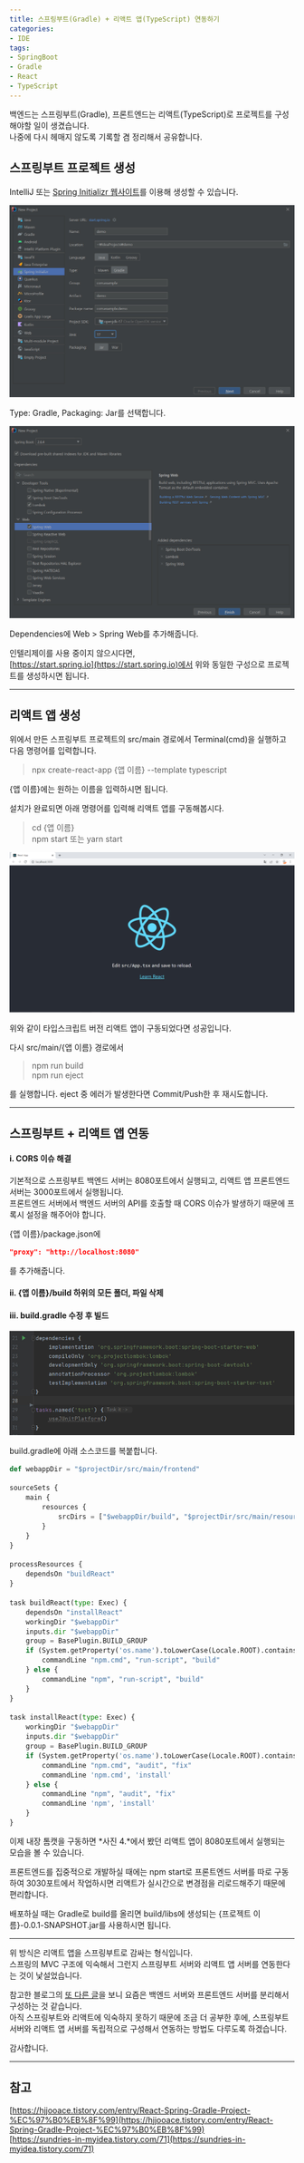 ```yaml
---
title: 스프링부트(Gradle) + 리액트 앱(TypeScript) 연동하기
categories:
- IDE
tags:
- SpringBoot
- Gradle
- React
- TypeScript
---
```


백엔드는 스프링부트(Gradle), 프론트엔드는 리액트(TypeScript)로 프로젝트를 구성해야할 일이 생겼습니다.  
나중에 다시 헤매지 않도록 기록할 겸 정리해서 공유합니다.

## 스프링부트 프로젝트 생성

IntelliJ 또는 [Spring Initializr 웹사이트](https://start.spring.io)를 이용해 생성할 수 있습니다.

![caption](/assets/images/blog/img/2022-03-14-New-Project-Spring-Initializr.jpg "사진 1. File > New > Project...")

Type: Gradle, Packaging: Jar를 선택합니다.

![](/assets/images/blog/img/2022-03-14-New-Project-Dependencies.jpg "사진 2. version 2.6.4")

Dependencies에 Web > Spring Web를 추가해줍니다.

인텔리제이를 사용 중이지 않으시다면,  
[https://start.spring.io](https://start.spring.io)에서 위와 동일한 구성으로 프로젝트를 생성하시면 됩니다.

---

## 리액트 앱 생성

위에서 만든 스프링부트 프로젝트의 src/main 경로에서 Terminal(cmd)을 실행하고 다음 명령어를 입력합니다.

> npx create-react-app {앱 이름} &#45;&#45;template typescript

{앱 이름}에는 원하는 이름을 입력하시면 됩니다.

설치가 완료되면 아래 명령어를 입력해 리액트 앱를 구동해봅시다.

> cd {앱 이름}  
> npm start 또는 yarn start

![](/assets/images/blog/img/2022-03-14-React-App-Default.jpg "사진 3. 리액트 앱 초기 구동 화면")

위와 같이 타입스크립트 버전 리액트 앱이 구동되었다면 성공입니다.

다시 src/main/{앱 이름} 경로에서

> npm run build  
> npm run eject

를 실행합니다. eject 중 에러가 발생한다면 Commit/Push한 후 재시도합니다.

---

## 스프링부트 + 리액트 앱 연동

#### i. CORS 이슈 해결
기본적으로 스프링부트 백엔드 서버는 8080포트에서 실행되고, 리액트 앱 프론트엔드 서버는 3000포트에서 실행됩니다.  
프론트엔드 서버에서 백엔드 서버의 API를 호출할 때 CORS 이슈가 발생하기 때문에 프록시 설정을 해주어야 합니다.

{앱 이름}/package.json에

```json
"proxy": "http://localhost:8080"
```

를 추가해줍니다.

#### ii. {앱 이름}/build 하위의 모든 폴더, 파일 삭제

#### iii. build.gradle 수정 후 빌드

![](/assets/images/blog/img/2022-03-14-Setting-build-gradle.jpg "사진 4. 스프링부트 build에 리액트 앱 추가")

build.gradle에 아래 소스코드를 복붙합니다.

```python
def webappDir = "$projectDir/src/main/frontend"

sourceSets {
    main {
        resources {
            srcDirs = ["$webappDir/build", "$projectDir/src/main/resources"]
        }
    }
}

processResources {
    dependsOn "buildReact"
}

task buildReact(type: Exec) {
    dependsOn "installReact"
    workingDir "$webappDir"
    inputs.dir "$webappDir"
    group = BasePlugin.BUILD_GROUP
    if (System.getProperty('os.name').toLowerCase(Locale.ROOT).contains('windows')) {
        commandLine "npm.cmd", "run-script", "build"
    } else {
        commandLine "npm", "run-script", "build"
    }
}

task installReact(type: Exec) {
    workingDir "$webappDir"
    inputs.dir "$webappDir"
    group = BasePlugin.BUILD_GROUP
    if (System.getProperty('os.name').toLowerCase(Locale.ROOT).contains('windows')) {
        commandLine "npm.cmd", "audit", "fix"
        commandLine 'npm.cmd', 'install'
    } else {
        commandLine "npm", "audit", "fix"
        commandLine 'npm', 'install'
    }
}
```

이제 내장 톰캣을 구동하면 *사진 4.*에서 봤던 리액트 앱이 8080포트에서 실행되는 모습을 볼 수 있습니다.

프론트엔드를 집중적으로 개발하실 때에는 npm start로 프론트엔드 서버를 따로 구동하여 3030포트에서 작업하시면 리액트가 실시간으로 변경점을 리로드해주기 때문에 편리합니다.

배포하실 때는 Gradle로 build를 올리면 build/libs에 생성되는 {프로젝트 이름}-0.0.1-SNAPSHOT.jar를 사용하시면 됩니다.

---

위 방식은 리액트 앱을 스프링부트로 감싸는 형식입니다.  
스프링의 MVC 구조에 익숙해서 그런지 스프링부트 서버와 리액트 앱 서버를 연동한다는 것이 낯설었습니다.

참고한 블로그의 [또 다른 글](https://sundries-in-myidea.tistory.com/112)을 보니 요즘은 백엔드 서버와 프론트엔드 서버를 분리해서 구성하는 것 같습니다.  
아직 스프링부트와 리액트에 익숙하지 못하기 때문에 조금 더 공부한 후에, 스프링부트 서버와 리액트 앱 서버를 독립적으로 구성해서 연동하는 방법도 다루도록 하겠습니다.

감사합니다.

---

## 참고

[https://hjjooace.tistory.com/entry/React-Spring-Gradle-Project-%EC%97%B0%EB%8F%99](https://hjjooace.tistory.com/entry/React-Spring-Gradle-Project-%EC%97%B0%EB%8F%99)  
[https://sundries-in-myidea.tistory.com/71](https://sundries-in-myidea.tistory.com/71)  


